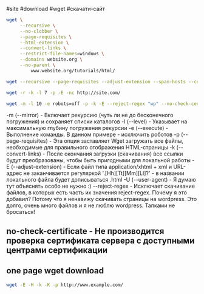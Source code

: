 
#site #download #wget #скачати-сайт

~~~bash
wget \
     --recursive \
     --no-clobber \
     --page-requisites \
     --html-extension \
     --convert-links \
     --restrict-file-names=windows \
     --domains website.org \
     --no-parent \
         www.website.org/tutorials/html/

~~~
~~~bash
wget --recursive --page-requisites --adjust-extension --span-hosts --convert-links --restrict-file-names=windows --domains yoursite.com --no-parent yoursite.com
~~~

~~~bash
wget -r -k -l 7 -p -E -nc http://site.com/
~~~


~~~bash
wget -m -l 10 -e robots=off -p -k -E --reject-regex "wp" --no-check-certificate -U="Mozilla/5.0 (Windows NT 10.0; Win64; x64) AppleWebKit/537.36 (KHTML, like Gecko) Chrome/68.0.3440.106 Safari/537.36"  site-addr.com
~~~


-m (--mirror) - Включает рекурсию (чуть ли не до бесконечного погружения) и сохраняет списки каталогов
-l (--level) - Указывает на максимальную глубину погружения рекурсии
-e (--execute) - Выполнение команды. В данном примере - исключить роботов
-p (--page-requisites) - Эта опция заставляет Wget загружать все файлы, необходимые для правильного отображения HTML-страницы
-k (--convert-links) - После окончания загрузки (скачивания) все ссылки будут преобразованы, чтобы быть пригодными для локальной работы
-E (--adjust-extension) - Если файл типа application/xhtml + xml и URL-адрес не заканчивается регуляркой '\.[Hh][Tt][Mm][Ll]?' - в названии локального файла будет дописываться .html
-U (--user-agent) - Я думаю тут объяснять особо не нужно :)
--reject-regex - Исключает скачивание файлов, в которых есть часть их значения reject-regex. Почему я это добавил? Потому что я ненавижу скачивать страницы на wordpress. Это долго, очень много файлов и я не люблю wordpress. Тапками не бросаться!


## no-check-certificate - Не производится проверка сертификата сервера с доступными центрами сертификации


## one page wget download

~~~bash
wget -E -H -k -K -p http://www.example.com/
~~~


